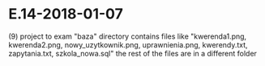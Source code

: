# E.14-2018-01-07
(9) project to exam
"baza" directory contains files like "kwerenda1.png, kwerenda2.png, nowy_uzytkownik.png, uprawnienia.png, kwerendy.txt, zapytania.txt, szkola_nowa.sql"
the rest of the files are in a different folder

